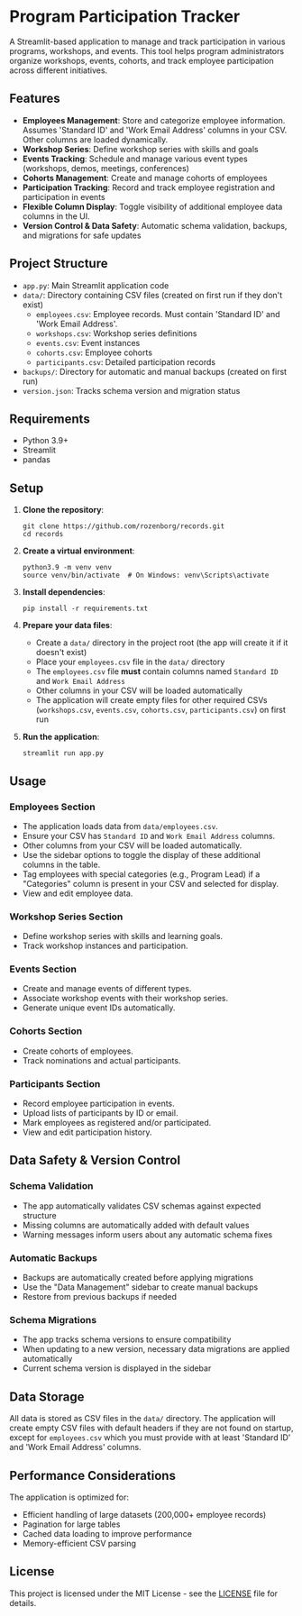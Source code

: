 # Program Participation Tracker

A Streamlit-based application to manage and track participation in various programs, workshops, and events. This tool helps program administrators organize workshops, events, cohorts, and track employee participation across different initiatives.

## Features

- **Employees Management**: Store and categorize employee information. Assumes 'Standard ID' and 'Work Email Address' columns in your CSV. Other columns are loaded dynamically.
- **Workshop Series**: Define workshop series with skills and goals
- **Events Tracking**: Schedule and manage various event types (workshops, demos, meetings, conferences)
- **Cohorts Management**: Create and manage cohorts of employees
- **Participation Tracking**: Record and track employee registration and participation in events
- **Flexible Column Display**: Toggle visibility of additional employee data columns in the UI.
- **Version Control & Data Safety**: Automatic schema validation, backups, and migrations for safe updates

## Project Structure

- `app.py`: Main Streamlit application code
- `data/`: Directory containing CSV files (created on first run if they don't exist)
  - `employees.csv`: Employee records. Must contain 'Standard ID' and 'Work Email Address'.
  - `workshops.csv`: Workshop series definitions
  - `events.csv`: Event instances
  - `cohorts.csv`: Employee cohorts
  - `participants.csv`: Detailed participation records
- `backups/`: Directory for automatic and manual backups (created on first run)
- `version.json`: Tracks schema version and migration status

## Requirements

- Python 3.9+
- Streamlit
- pandas

## Setup

1. **Clone the repository**:
   ```
   git clone https://github.com/rozenborg/records.git
   cd records
   ```

2. **Create a virtual environment**:
   ```
   python3.9 -m venv venv
   source venv/bin/activate  # On Windows: venv\Scripts\activate
   ```

3. **Install dependencies**:
   ```
   pip install -r requirements.txt
   ```

4. **Prepare your data files**:
   - Create a `data/` directory in the project root (the app will create it if it doesn't exist)
   - Place your `employees.csv` file in the `data/` directory
   - The `employees.csv` file **must** contain columns named `Standard ID` and `Work Email Address`
   - Other columns in your CSV will be loaded automatically
   - The application will create empty files for other required CSVs (`workshops.csv`, `events.csv`, `cohorts.csv`, `participants.csv`) on first run

5. **Run the application**:
   ```
   streamlit run app.py
   ```

## Usage

### Employees Section
- The application loads data from `data/employees.csv`.
- Ensure your CSV has `Standard ID` and `Work Email Address` columns.
- Other columns from your CSV will be loaded automatically.
- Use the sidebar options to toggle the display of these additional columns in the table.
- Tag employees with special categories (e.g., Program Lead) if a "Categories" column is present in your CSV and selected for display.
- View and edit employee data.

### Workshop Series Section
- Define workshop series with skills and learning goals.
- Track workshop instances and participation.

### Events Section
- Create and manage events of different types.
- Associate workshop events with their workshop series.
- Generate unique event IDs automatically.

### Cohorts Section
- Create cohorts of employees.
- Track nominations and actual participants.

### Participants Section
- Record employee participation in events.
- Upload lists of participants by ID or email.
- Mark employees as registered and/or participated.
- View and edit participation history.

## Data Safety & Version Control

### Schema Validation
- The app automatically validates CSV schemas against expected structure
- Missing columns are automatically added with default values
- Warning messages inform users about any automatic schema fixes

### Automatic Backups
- Backups are automatically created before applying migrations
- Use the "Data Management" sidebar to create manual backups
- Restore from previous backups if needed

### Schema Migrations
- The app tracks schema versions to ensure compatibility
- When updating to a new version, necessary data migrations are applied automatically
- Current schema version is displayed in the sidebar

## Data Storage

All data is stored as CSV files in the `data/` directory. The application will create empty CSV files with default headers if they are not found on startup, except for `employees.csv` which you must provide with at least 'Standard ID' and 'Work Email Address' columns.

## Performance Considerations

The application is optimized for:
- Efficient handling of large datasets (200,000+ employee records)
- Pagination for large tables
- Cached data loading to improve performance
- Memory-efficient CSV parsing

## License

This project is licensed under the MIT License - see the [LICENSE](LICENSE) file for details. 
